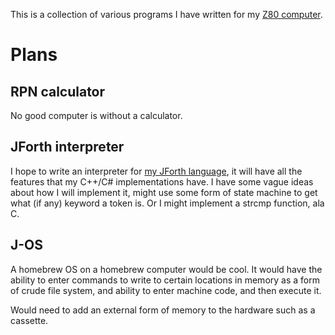 This is a collection of various programs I have written for my [Z80 computer](https://github.com/CoolBassist/Z80-computer). 

# Plans
## RPN calculator
No good computer is without a calculator.

## JForth interpreter
I hope to write an interpreter for [my JForth language](https://github.com/CoolBassist/JFORTH), it will have all the features that my C++/C# implementations have. I have some vague ideas about how I will implement it, might use some form of state machine to get what (if any) keyword a token is. Or I might implement a strcmp function, ala C.

## J-OS
A homebrew OS on a homebrew computer would be cool. It would have the ability to enter commands to write to certain locations in memory as a form of crude file system, and ability to enter machine code, and then execute it. 

Would need to add an external form of memory to the hardware such as a cassette.

